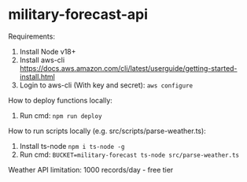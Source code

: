 # military-forecast-api

Requirements:
1. Install Node v18+
2. Install aws-cli https://docs.aws.amazon.com/cli/latest/userguide/getting-started-install.html
3. Login to aws-cli (With key and secret): `aws configure`

How to deploy functions locally:
1. Run cmd: `npm run deploy`

How to run scripts locally (e.g. src/scripts/parse-weather.ts):
1. Install ts-node `npm i ts-node -g`
2. Run cmd: `BUCKET=military-forecast ts-node src/parse-weather.ts`

Weather API limitation: 1000 records/day - free tier
